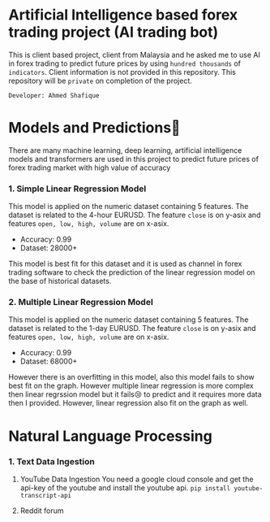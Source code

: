 # Artificial Intelligence based forex trading project (AI trading bot)
This is client based project, client from Malaysia and he asked me to use AI in forex trading to predict future prices by using `hundred thousands` of `indicators`. Client information is not provided in this repository. This repository will be `private` on completion of the project. 

`Developer: Ahmed Shafique`
# Models and Predictions🔮
There are many machine learning, deep learning, artificial intelligence models and transformers are used in this project to predict future prices of forex trading market with high value of accuracy
### 1. Simple Linear Regression Model
This model is applied on the numeric dataset containing 5 features. The dataset is related to the 4-hour EURUSD. The feature `close` is on y-asix and features `open, low, high, volume` are on x-asix. 
- Accuracy: 0.99
- Dataset: 28000+
  
This model is best fit for this dataset and it is used as channel in forex trading software to check the prediction of the linear regression model on the base of historical datasets.

### 2. Multiple Linear Regression Model
This model is applied on the numeric dataset containing 5 features. The dataset is related to the 1-day EURUSD. The feature `close` is on y-asix and features `open, low, high, volume` are on x-asix.
- Accuracy: 0.99
- Dataset: 68000+

However there is an overfitting in this model, also this model fails to show best fit on the graph. However multiple linear regression is more complex then linear regrssion model but it fails😢 to predict and it requires more data then I provided. 
However, linear regression also fit on the graph as well.

# Natural Language Processing
### 1. Text Data Ingestion
1. YouTube Data Ingestion
You need a google cloud console and get the api-key of the youtube and install the youtube api. `pip install youtube-transcript-api`

2. Reddit forum
